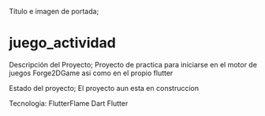 Título e imagen de portada;
# juego_actividad


Descripción del Proyecto;
Proyecto de practica para iniciarse en el motor de juegos Forge2DGame asi como en el propio flutter

Estado del proyecto;
El proyecto aun esta en construccion

Tecnologia:
FlutterFlame
Dart
Flutter

